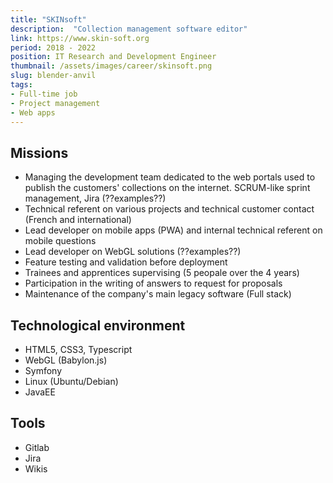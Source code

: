 ```yaml
---
title: "SKINsoft"
description:  "Collection management software editor"
link: https://www.skin-soft.org
period: 2018 - 2022
position: IT Research and Development Engineer
thumbnail: /assets/images/career/skinsoft.png
slug: blender-anvil
tags:
- Full-time job
- Project management
- Web apps
---
```


## Missions 
- Managing the development team dedicated to the web portals used to publish the customers' collections on the internet. SCRUM-like sprint management, Jira (??examples??)
- Technical referent on various projects and technical customer contact (French and international)
- Lead developer on mobile apps (PWA) and internal technical referent on mobile questions
- Lead developer on WebGL solutions (??examples??)
- Feature testing and validation before deployment
- Trainees and apprentices supervising (5 peopale over the 4 years)
- Participation in the writing of answers to request for proposals
- Maintenance of the company's main legacy software (Full stack)  

## Technological environment
- HTML5, CSS3, Typescript
- WebGL (Babylon.js)
- Symfony
- Linux (Ubuntu/Debian)
- JavaEE

## Tools 
- Gitlab
- Jira
- Wikis
